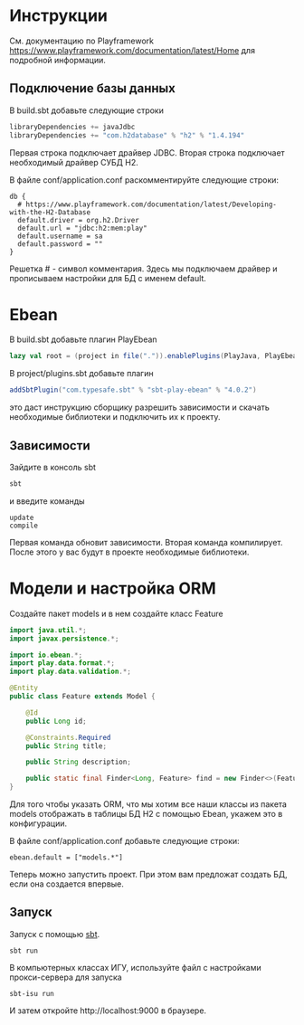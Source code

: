 # Инструкции

См. документацию по Playframework https://www.playframework.com/documentation/latest/Home для подробной информации.

## Подключение базы данных 
В build.sbt добавьте следующие строки

```scala
libraryDependencies += javaJdbc
libraryDependencies += "com.h2database" % "h2" % "1.4.194"
```

Первая строка подключает драйвер JDBC. Вторая строка подключает необходимый драйвер СУБД H2. 

В файле conf/application.conf раскомментируйте следующие строки:
```
db {
  # https://www.playframework.com/documentation/latest/Developing-with-the-H2-Database
  default.driver = org.h2.Driver
  default.url = "jdbc:h2:mem:play"
  default.username = sa
  default.password = ""
}

```
Решетка # - символ комментария. Здесь мы подключаем драйвер и прописываем настройки для БД с именем default.

# Ebean
В build.sbt добавьте плагин PlayEbean

```scala
lazy val root = (project in file(".")).enablePlugins(PlayJava, PlayEbean)
```
В project/plugins.sbt добавьте плагин

```scala
addSbtPlugin("com.typesafe.sbt" % "sbt-play-ebean" % "4.0.2")
```
это даст инструкцию сборщику разрешить зависимости и скачать необходимые библиотеки и подключить их к проекту.

## Зависимости
Зайдите в консоль sbt 

```bash
sbt
```
и введите команды
```sbtshell
update
compile
```
Первая команда обновит зависимости. Вторая команда компилирует. После этого у вас будут в проекте необходимые библиотеки. 

# Модели и настройка ORM
Создайте пакет models  и в нем создайте класс Feature
```java
import java.util.*;
import javax.persistence.*;

import io.ebean.*;
import play.data.format.*;
import play.data.validation.*;

@Entity
public class Feature extends Model {

    @Id
    public Long id;

    @Constraints.Required
    public String title;

    public String description;

    public static final Finder<Long, Feature> find = new Finder<>(Feature.class);
}

```
Для того чтобы указать ORM, что мы хотим все наши классы из пакета models отображать в таблицы БД H2 с помощью Ebean, 
укажем это в конфигурации.

В файле conf/application.conf добавьте следующие строки:
```properties
ebean.default = ["models.*"]
```

Теперь можно запустить проект. При этом вам предложат создать БД, если она создается впервые.

## Запуск
Запуск с помощью [sbt](http://www.scala-sbt.org/).  

```
sbt run
```

В компьютерных классах ИГУ, используйте файл с настройками прокси-сервера для запуска

```
sbt-isu run
``` 

И затем откройте http://localhost:9000 в браузере.

